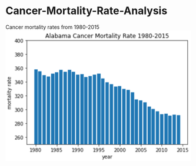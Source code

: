 # Cancer-Mortality-Rate-Analysis
 Cancer mortality rates from 1980-2015
![alt text](https://github.com/cjmarfie/Cancer-Mortality-Rate-Analyis/blob/main/Alabama.png?raw=true)
